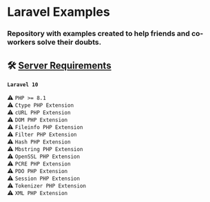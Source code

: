 
# Laravel Examples  
### Repository with examples created to help friends and co-workers solve their doubts.  
  
## 🛠 [Server Requirements](https://laravel.com/docs/10.x/deployment#server-requirements)
 
**`Laravel 10`**

⚠️ `PHP >= 8.1`<br/>
⚠️ `Ctype PHP Extension`<br/>
⚠️ `cURL PHP Extension`<br/>
⚠️ `DOM PHP Extension`<br/>
⚠️ `Fileinfo PHP Extension`<br/>
⚠️ `Filter PHP Extension`<br/>
⚠️ `Hash PHP Extension`<br/>
⚠️ `Mbstring PHP Extension`<br/>
⚠️  `OpenSSL PHP Extension`<br/>
⚠️ `PCRE PHP Extension`<br/>
⚠️ `PDO PHP Extension`<br/>
⚠️ `Session PHP Extension`<br/>
⚠️ `Tokenizer PHP Extension`<br/>
⚠️ `XML PHP Extension`<br/>
